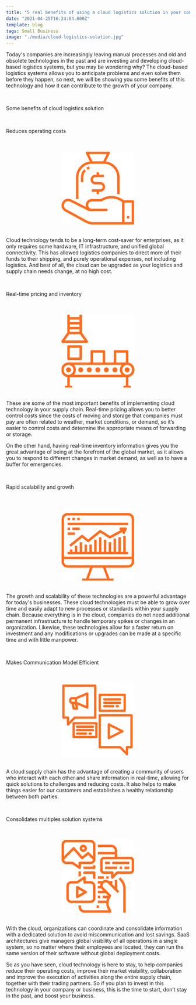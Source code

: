 ```yaml
---
title: "5 real benefits of using a cloud logistics solution in your company"
date: "2021-04-25T16:24:04.000Z"
template: blog
tags: Small Business
image: "./media/cloud-logistics-solution.jpg"
---
```


Today's companies are increasingly leaving manual processes and old and obsolete technologies in the past and are investing and developing cloud-based logistics systems, but you may be wondering why?  The cloud-based logistics systems allows you to anticipate problems and even solve them before they happen, so next, we will be showing you some benefits of this technology and how it can contribute to the growth of your company.  

<br>

<title-2>Some benefits of cloud logistics solution</title-2>

<br>

<title-3>Reduces operating costs</title-3>

<br>

<br>

<center>

<img src="./media/operating-cost.png">

</center>

<br>

Cloud technology tends to be a long-term cost-saver for enterprises, as it only requires some hardware, IT infrastructure, and unified global connectivity.  This has allowed logistics companies to direct more of their funds to their shipping, and purely operational expenses, not including logistics. And best of all, the cloud can be upgraded as your logistics and supply chain needs change, at no high cost. 

<br>

<title-3>Real-time pricing and inventory</title-3>

<br>

<br>

<center>

<img src="./media/pricing-and-inventory.png">

</center>

<br>

These are some of the most important benefits of implementing cloud technology in your supply chain. Real-time pricing allows you to better control costs since the costs of moving and storage that companies must pay are often related to weather, market conditions, or demand, so it’s easier to control costs and determine the appropriate means of forwarding or storage.  

On the other hand, having real-time inventory information gives you the great advantage of being at the forefront of the global market, as it allows you to respond to different changes in market demand, as well as to have a buffer for emergencies.  

<br>

<title-3>Rapid scalability and growth</title-3>

<br>

<br>

<center>

<img src="./media/scalability-and-growth.png">

</center>

<br>

The growth and scalability of these technologies are a powerful advantage for today's businesses. These cloud technologies must be able to grow over time and easily adapt to new processes or standards within your supply chain. Because everything is in the cloud, companies do not need additional permanent infrastructure to handle temporary spikes or changes in an organization.  Likewise, these technologies allow for a faster return on investment and any modifications or upgrades can be made at a specific time and with little manpower. 

<br>

<title-3>Makes Communication Model Efficient</title-3>

<br>

<br>

<center>

<img src="./media/communication-3.png">

</center>

<br>

A cloud supply chain has the advantage of creating a community of users who interact with each other and share information in real-time, allowing for quick solutions to challenges and reducing costs. It also helps to make things easier for our customers and establishes a healthy relationship between both parties.  

<br>

<title-3>Consolidates multiples solution systems</title-3>

<br>

<br>

<center>

<img src="./media/multiple-solution-system.png">

</center>

<br>

With the cloud, organizations can coordinate and consolidate information with a dedicated solution to avoid miscommunication and lost savings. SaaS architectures give managers global visibility of all operations in a single system, so no matter where their employees are located, they can run the same version of their software without global deployment costs.

So as you have seen, cloud technology is here to stay, to help companies reduce their operating costs, improve their market visibility, collaboration and improve the execution of activities along the entire supply chain, together with their trading partners.  So if you plan to invest in this technology in your company or business, this is the time to start, don’t stay in the past, and boost your business.  


